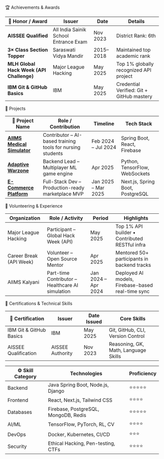
🏆 Achievements & Awards

<table>
  <thead>
    <tr>
      <th>🏅 Honor / Award</th>
      <th>Issuer</th>
      <th>Date</th>
      <th>Details</th>
    </tr>
  </thead>
  <tbody>
    <tr>
      <td><strong>AISSEE Qualified</strong></td>
      <td>All India Sainik School Entrance Exam</td>
      <td>Nov 2023</td>
      <td>District Rank: 6th</td>
    </tr>
    <tr>
      <td><strong>3× Class Section Topper</strong></td>
      <td>Saraswati Vidya Mandir</td>
      <td>2015–2018</td>
      <td>Maintained top academic rank</td>
    </tr>
    <tr>
      <td><strong>MLH Global Hack Week (API Challenge)</strong></td>
      <td>Major League Hacking</td>
      <td>May 2025</td>
      <td>Top 1% globally recognized API project</td>
    </tr>
    <tr>
      <td><strong>IBM Git & GitHub Basics</strong></td>
      <td>IBM</td>
      <td>May 2025</td>
      <td>Credential Verified: Git + GitHub mastery</td>
    </tr>
  </tbody>
</table>

🚀 Projects

<table>
  <thead>
    <tr>
      <th>🚀 Project Name</th>
      <th>Role / Contribution</th>
      <th>Timeline</th>
      <th>Tech Stack</th>
    </tr>
  </thead>
  <tbody>
    <tr>
      <td><strong><a href="https://github.com/adityagupta0251/healthcare-simulation">AIIMS Medical Simulator</a></strong></td>
      <td>Contributor – AI-based training tools for nursing students</td>
      <td>Feb 2024 – Jul 2024</td>
      <td>Spring Boot, React, Firebase</td>
    </tr>
    <tr>
      <td><strong><a href="https://github.com/adityagupta0251/ai-game-engine">Adaptive Warzone</a></strong></td>
      <td>Backend Lead – Multiplayer ML game engine</td>
      <td>Apr 2025</td>
      <td>Python, TensorFlow, WebSockets</td>
    </tr>
    <tr>
      <td><strong><a href="https://github.com/adityagupta0251/ecommerce-platform">E-Commerce Platform</a></strong></td>
      <td>Full-Stack Dev – Production-ready marketplace MVP</td>
      <td>Jan 2025 – Mar 2025</td>
      <td>Next.js, Spring Boot, PostgreSQL</td>
    </tr>
  </tbody>
</table>

🤝 Volunteering & Experience

<table>
  <thead>
    <tr>
      <th>Organization</th>
      <th>Role / Activity</th>
      <th>Period</th>
      <th>Highlights</th>
    </tr>
  </thead>
  <tbody>
    <tr>
      <td>Major League Hacking</td>
      <td>Participant – Global Hack Week (API)</td>
      <td>May 2025</td>
      <td>Top 1% API builder • Contributed RESTful infra</td>
    </tr>
    <tr>
      <td>Career Break (API Week)</td>
      <td>Volunteer – Open Source Mentor</td>
      <td>Apr 2025</td>
      <td>Mentored 50+ participants in backend tracks</td>
    </tr>
    <tr>
      <td>AIIMS Kalyani</td>
      <td>Part-time Contributor – Healthcare AI simulation</td>
      <td>Jan 2024 – Apr 2024</td>
      <td>Deployed AI models, Firebase-based real-time sync</td>
    </tr>
  </tbody>
</table>


📜 Certifications & Technical Skills

<table>
  <thead>
    <tr>
      <th>📄 Certification</th>
      <th>Issuer</th>
      <th>Date Issued</th>
      <th>Core Skills</th>
    </tr>
  </thead>
  <tbody>
    <tr>
      <td>IBM Git & GitHub Basics</td>
      <td>IBM</td>
      <td>May 2025</td>
      <td>Git, GitHub, CLI, Version Control</td>
    </tr>
    <tr>
      <td>AISSEE Qualification</td>
      <td>AISSEE Authority</td>
      <td>Nov 2023</td>
      <td>Reasoning, GK, Math, Language Skills</td>
    </tr>
  </tbody>
</table>

<table>
  <thead>
    <tr>
      <th>⚙️ Skill Category</th>
      <th>Technologies</th>
      <th>Proficiency</th>
    </tr>
  </thead>
  <tbody>
    <tr>
      <td>Backend</td>
      <td>Java Spring Boot, Node.js, Django</td>
      <td>⭐⭐⭐⭐⭐</td>
    </tr>
    <tr>
      <td>Frontend</td>
      <td>React, Next.js, Tailwind CSS</td>
      <td>⭐⭐⭐⭐</td>
    </tr>
    <tr>
      <td>Databases</td>
      <td>Firebase, PostgreSQL, MongoDB, Redis</td>
      <td>⭐⭐⭐⭐⭐</td>
    </tr>
    <tr>
      <td>AI/ML</td>
      <td>TensorFlow, PyTorch, RL, CV</td>
      <td>⭐⭐⭐⭐</td>
    </tr>
    <tr>
      <td>DevOps</td>
      <td>Docker, Kubernetes, CI/CD</td>
      <td>⭐⭐⭐</td>
    </tr>
    <tr>
      <td>Security</td>
      <td>Ethical Hacking, Pen-testing, CTFs</td>
      <td>⭐⭐⭐⭐</td>
    </tr>
  </tbody>
</table>

